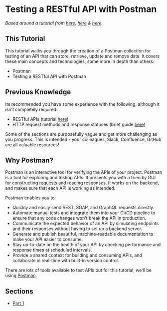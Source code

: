 # Testing a RESTful API with Postman

*Based around a tutorial from [here](https://spr.com/building-a-simple-rest-api-with-scala-play-part-1/), [here](https://spr.com/building-a-simple-rest-api-with-scala-play-part-2/) & [here](https://justinrodenbostel.com/2016/01/27/building-a-simple-rest-api-with-scala-play-part-3/).*

## This Tutorial
This tutorial walks you through the creation of a Postman collection for testing of an API that can store, retrieve, update and remove data. It covers these main concepts and technologies, some more in depth than others:
* Postman
* Testing a RESTful API with Postman

## Previous Knowledge
Its recommended you have some experience with the following, although it isn't completely required:
* RESTful APIs (tutorial [here](hhttps://www.restapitutorial.com/lessons/whatisrest.html))
* HTTP request methods and response statuses (brief guide [here](https://code.tutsplus.com/tutorials/http-the-protocol-every-web-developer-must-know-part-1--net-31177))

Some of the sections are purposefully vague and get more challenging as you progress. This is intended - your colleagues, Slack, Confluence, GitHub are all valuable resources!

## Why Postman?
Postman is an interactive tool for verifying the APIs of your project. Postman is a tool for exploring and testing APIs. It presents you with a friendly GUI for constructing requests and reading responses. It works on the backend, and makes sure that each API is working as intended.

Postman enables you to:
* Quickly and easily send REST, SOAP, and GraphQL requests directly.
* Automate manual tests and integrate them into your CI/CD pipeline to ensure that any code changes won't break the API in production.
* Communicate the expected behavior of an API by simulating endpoints and their responses without having to set up a backend server.
* Generate and publish beautiful, machine-readable documentation to make your API easier to consume.
* Stay up-to-date on the health of your API by checking performance and response times at scheduled intervals.
* Provide a shared context for building and consuming APIs, and collaborate in real-time with built-in version control.

There are lots of tools available to test APIs but for this tutorial, we'll be using [Postman](https://www.postman.com/).

## Sections
* [Part 1](Part1.md)
